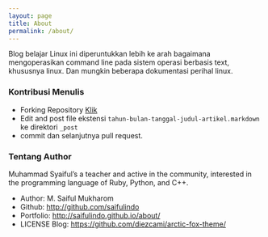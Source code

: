 ```yaml
---
layout: page
title: About
permalink: /about/
---
```

Blog belajar Linux ini diperuntukkan lebih ke arah bagaimana mengoperasikan command line pada sistem operasi berbasis text, khususnya linux. Dan mungkin beberapa dokumentasi perihal linux.

### Kontribusi Menulis
* Forking Repository [Klik](https://github.com/saifulindo/belajar-linux/fork)
* Edit and post file ekstensi `tahun-bulan-tanggal-judul-artikel.markdown` ke direktori `_post`
* commit dan selanjutnya pull request.

### Tentang Author
Muhammad Syaiful’s a teacher and active in the community, interested in the programming language of Ruby, Python, and C++.

* Author: M. Saiful Mukharom
* Github: http://github.com/saifulindo
* Portfolio: http://saifulindo.github.io/about/
* LICENSE Blog: https://github.com/diezcami/arctic-fox-theme/